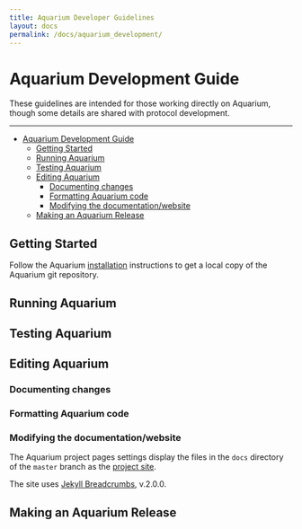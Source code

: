 ```yaml
---
title: Aquarium Developer Guidelines
layout: docs
permalink: /docs/aquarium_development/
---
```


# Aquarium Development Guide

These guidelines are intended for those working directly on Aquarium, though some details are shared with protocol development.

---

<!-- TOC -->

- [Aquarium Development Guide](#aquarium-development-guide)
    - [Getting Started](#getting-started)
    - [Running Aquarium](#running-aquarium)
    - [Testing Aquarium](#testing-aquarium)
    - [Editing Aquarium](#editing-aquarium)
        - [Documenting changes](#documenting-changes)
        - [Formatting Aquarium code](#formatting-aquarium-code)
        - [Modifying the documentation/website](#modifying-the-documentationwebsite)
    - [Making an Aquarium Release](#making-an-aquarium-release)

<!-- /TOC -->

## Getting Started

Follow the Aquarium [installation](Installation.md) instructions to get a local copy of the Aquarium git repository.

## Running Aquarium

## Testing Aquarium

## Editing Aquarium

### Documenting changes

### Formatting Aquarium code

### Modifying the documentation/website

The Aquarium project pages settings display the files in the `docs` directory of the `master` branch as the [project site](http://klavinslab.org/aquarium).

The site uses [Jekyll Breadcrumbs](https://github.com/git-no/jekyll-breadcrumbs), v.2.0.0.


## Making an Aquarium Release
